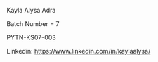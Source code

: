 Kayla Alysa Adra

Batch Number = 7

PYTN-KS07-003

Linkedin: https://www.linkedin.com/in/kaylaalysa/
